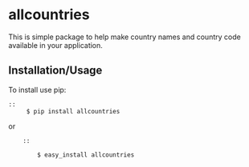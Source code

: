 # allcountries
This is simple package to help make country names and country code available in your application.

Installation/Usage
------------------

To install use pip:

    ::
         $ pip install allcountries
  
 or
        
        ::
        
            $ easy_install allcountries

